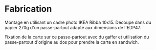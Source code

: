 # Fabrication

Montage en utilisant un cadre photo IKEA Ribba 10x15. Découpe dans du papier 270g d'un passe-partout adapté aux dimensions de l'EDP47. 

Fixation de la carte sur ce passe-partout avec du gaffer et utilisation du passe-partout d'origine au dos pour prendre la carte en sandwich.
